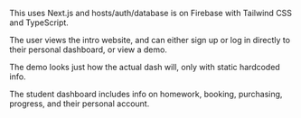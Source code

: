 This uses Next.js and hosts/auth/database is on Firebase with Tailwind CSS and TypeScript.


The user views the intro website, and can either sign up or log in directly to their personal dashboard, or view a demo. 

The demo looks just how the actual dash will, only with static hardcoded info. 

The student dashboard includes info on homework, booking, purchasing, progress, and their personal account.

